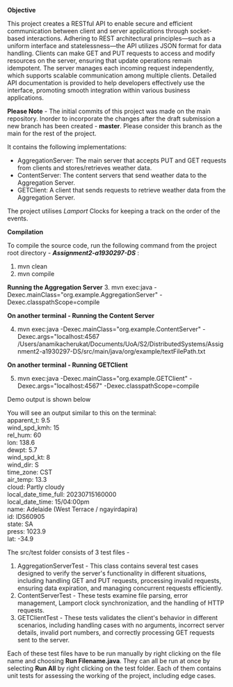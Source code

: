 **Objective**


This project creates a RESTful API to enable secure and efficient communication between client and server applications through socket-based interactions. Adhering to REST architectural principles—such as a uniform interface and statelessness—the API utilizes JSON format for data handling. Clients can make GET and PUT requests to access and modify resources on the server, ensuring that update operations remain idempotent. The server manages each incoming request independently, which supports scalable communication among multiple clients. Detailed API documentation is provided to help developers effectively use the interface, promoting smooth integration within various business applications.

**Please Note** - The initial commits of this project was made on the main repository. Inorder to incorporate the changes after the draft submission a new branch has been created - **master**. Please consider this branch as the main for the rest of the project. 

It contains the following implementations:
- AggregationServer: The main server that accepts PUT and GET requests from clients and stores/retrieves weather data.
- ContentServer: The content servers that send weather data to the Aggregation Server.
- GETClient: A client that sends requests to retrieve weather data from the Aggregation Server.

The project utilises _Lamport_ Clocks for keeping a track on the order of the events.

 **Compilation**

To compile the source code, run the following command from the
project root directory -  _**Assignment2-a1930297-DS**_ :

1. mvn clean
2. mvn compile

**Running the Aggregation Server**
3. mvn exec:java -Dexec.mainClass="org.example.AggregationServer" -Dexec.classpathScope=compile

**On another terminal - Running the Content Server**

4. mvn exec:java -Dexec.mainClass="org.example.ContentServer" -Dexec.args="localhost:4567 /Users/anamikacherukat/Documents/UoA/S2/DistributedSystems/Assignment2-a1930297-DS/src/main/java/org/example/textFilePath.txt

**On another terminal - Running GETClient**

5. mvn exec:java -Dexec.mainClass="org.example.GETClient" -Dexec.args="localhost:4567" -Dexec.classpathScope=compile

Demo output is shown below

You will see an output similar to this on the terminal:  
apparent_t: 9.5  
wind_spd_kmh: 15  
rel_hum: 60  
lon: 138.6  
dewpt: 5.7  
wind_spd_kt: 8  
wind_dir: S  
time_zone: CST  
air_temp: 13.3  
cloud: Partly cloudy  
local_date_time_full: 20230715160000  
local_date_time: 15/04:00pm  
name: Adelaide (West Terrace /  ngayirdapira)  
id: IDS60905  
state: SA  
press: 1023.9  
lat: -34.9  


The src/test folder consists of 3 test files -
1. AggregationServerTest - This class contains several test cases designed to verify the server's functionality in different situations, including handling GET and PUT requests, processing invalid requests, ensuring data expiration, and managing concurrent requests efficiently.
2. ContentServerTest - These tests examine file parsing, error management, Lamport clock synchronization, and the handling of HTTP requests.
3. GETClientTest - These tests validates the client's behavior in different scenarios, including handling cases with no arguments, incorrect server details, invalid port numbers, and correctly processing GET requests sent to the server.


Each of these test files have to be run manually by right clicking on the file name and choosing **Run Filename.java**. They can all be run at once by selecting **Run All** by right clicking on the test folder. 
Each of them contains unit tests for assessing the working of the project, 
including edge cases. 


